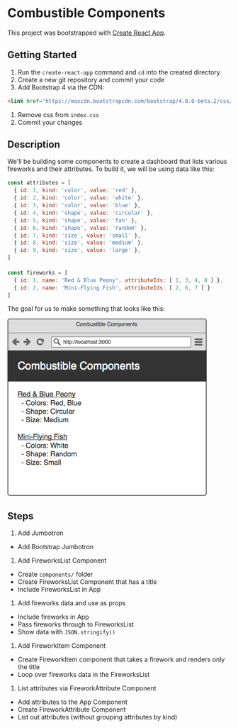 # Combustible Components

This project was bootstrapped with [Create React App](https://github.com/facebookincubator/create-react-app).

## Getting Started

1. Run the `create-react-app` command and `cd` into the created directory
1. Create a new git repository and commit your code
1. Add Bootstrap 4 via the CDN:
  ```html
  <link href="https://maxcdn.bootstrapcdn.com/bootstrap/4.0.0-beta.2/css/bootstrap.min.css" rel="stylesheet">
  ```
1. Remove css from `index.css`
1. Commit your changes

## Description

We'll be building some components to create a dashboard that lists various fireworks and their attributes. To build it, we will be using data like this:

```js
const attributes = [
  { id: 1, kind: 'color', value: 'red' },
  { id: 2, kind: 'color', value: 'white' },
  { id: 3, kind: 'color', value: 'blue' },
  { id: 4, kind: 'shape', value: 'circular' },
  { id: 5, kind: 'shape', value: 'fan' },
  { id: 6, kind: 'shape', value: 'random' },
  { id: 7, kind: 'size', value: 'small' },
  { id: 8, kind: 'size', value: 'medium' },
  { id: 9, kind: 'size', value: 'large' },
]

const fireworks = [
  { id: 1, name: 'Red & Blue Peony', attributeIds: [ 1, 3, 4, 8 ] },
  { id: 2, name: 'Mini-Flying Fish', attributeIds: [ 2, 6, 7 ] }
]
```

The goal for us to make something that looks like this:

![](./mockup.png)

## Steps

1. Add Jumbotron
  - Add Bootstrap Jumbotron
1. Add FireworksList Component
  - Create `components/` folder
  - Create FireworksList Component that has a title
  - Include FireworksList in App
1. Add fireworks data and use as props
  - Include fireworks in App
  - Pass fireworks through to FireworksList
  - Show data with `JSON.stringify()`
1. Add FireworkItem Component
  - Create FireworkItem component that takes a firework and renders only the title
  - Loop over fireworks data in the FireworksList
1. List attributes via FireworkAttribute Component
  - Add attributes to the App Component
  - Create FireworkAttribute Component
  - List out attributes (without grouping attributes by kind)
